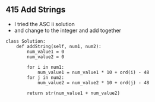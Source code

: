 ## 415 Add Strings 

* I tried the ASC ii solution
* and change to the integer and add together

```
class Solution:
    def addString(self, num1, num2):
        num_value1 = 0
        num_value2 = 0
        
        for i in num1:
            num_value1 = num_value1 * 10 + ord(i) - 48
        for j in num2:
            num_value2 = num_value2 * 10 + ord(j) - 48
    
        return str(num_value1 + num_value2)

```
